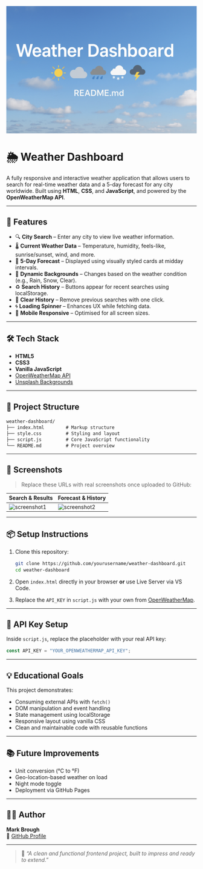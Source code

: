 ![Weather Dashboard Banner](weather-dashboard-banner.png)
# 🌦️ Weather Dashboard

A fully responsive and interactive weather application that allows users to search for real-time weather data and a 5-day forecast for any city worldwide. Built using **HTML**, **CSS**, and **JavaScript**, and powered by the **OpenWeatherMap API**.

---

## 🚀 Features

- 🔍 **City Search** – Enter any city to view live weather information.
- 🌡️ **Current Weather Data** – Temperature, humidity, feels-like, sunrise/sunset, wind, and more.
- 📆 **5-Day Forecast** – Displayed using visually styled cards at midday intervals.
- 🎨 **Dynamic Backgrounds** – Changes based on the weather condition (e.g., Rain, Snow, Clear).
- ♻️ **Search History** – Buttons appear for recent searches using localStorage.
- 🧹 **Clear History** – Remove previous searches with one click.
- 🌀 **Loading Spinner** – Enhances UX while fetching data.
- 📱 **Mobile Responsive** – Optimised for all screen sizes.

---

## 🛠 Tech Stack

- **HTML5**
- **CSS3**
- **Vanilla JavaScript**
- [OpenWeatherMap API](https://openweathermap.org/api)
- [Unsplash Backgrounds](https://unsplash.com)

---

## 📂 Project Structure

```
weather-dashboard/
├── index.html        # Markup structure
├── style.css         # Styling and layout
├── script.js         # Core JavaScript functionality
└── README.md         # Project overview
```

---

## 📸 Screenshots

> Replace these URLs with real screenshots once uploaded to GitHub:

| Search & Results | Forecast & History |
|------------------|--------------------|
| ![screenshot1](https://your-screenshot-1-url) | ![screenshot2](https://your-screenshot-2-url) |

---

## 📦 Setup Instructions

1. Clone this repository:
   ```bash
   git clone https://github.com/yourusername/weather-dashboard.git
   cd weather-dashboard
   ```

2. Open `index.html` directly in your browser **or** use Live Server via VS Code.

3. Replace the `API_KEY` in `script.js` with your own from [OpenWeatherMap](https://openweathermap.org/api).

---

## 🔐 API Key Setup

Inside `script.js`, replace the placeholder with your real API key:

```js
const API_KEY = "YOUR_OPENWEATHERMAP_API_KEY";
```

---

## 💡 Educational Goals

This project demonstrates:

- Consuming external APIs with `fetch()`
- DOM manipulation and event handling
- State management using localStorage
- Responsive layout using vanilla CSS
- Clean and maintainable code with reusable functions

---

## 📚 Future Improvements

- Unit conversion (°C to °F)
- Geo-location-based weather on load
- Night mode toggle
- Deployment via GitHub Pages

---

## 👨‍💻 Author

**Mark Brough**  
📎 [GitHub Profile](https://github.com/M-S-Brough)

---

> 🔖 _“A clean and functional frontend project, built to impress and ready to extend.”_
